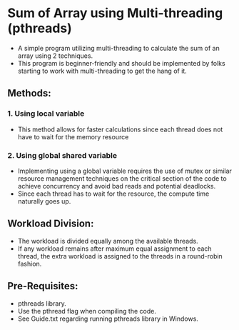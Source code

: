 # Sum of Array using Multi-threading (pthreads)
- A simple program utilizing multi-threading to calculate the sum of an array using 2 techniques. 
- This program is beginner-friendly and should be implemented by folks starting to work with multi-threading to get the hang of it.

## Methods:

### 1. Using local variable
- This method allows for faster calculations since each thread does not have to wait for the memory resource

### 2. Using global shared variable
- Implementing using a global variable requires the use of mutex or similar resource management techniques on the critical section of the code to achieve concurrency and avoid bad reads and potential deadlocks.
- Since each thread has to wait for the resource, the compute time naturally goes up.

## Workload Division:
- The workload is divided equally among the available threads.
- If any workload remains after maximum equal assignment to each thread, the extra workload is assigned to the threads in a round-robin fashion. 

## Pre-Requisites:
- pthreads library.
- Use the pthread flag when compiling the code.
- See Guide.txt regarding running pthreads library in Windows.
